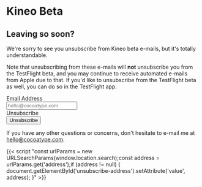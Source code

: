 ---
---

# Kineo Beta
## Leaving so soon?
We&apos;re sorry to see you unsubscribe from Kineo beta e-mails, but it&apos;s totally understandable.

Note that unsubscribing from these e-mails will <strong>not</strong> unsubscribe you from the TestFlight beta, and you may continue to receive automated e-mails from Apple due to that. If you&apos;d like to unsubscribe from the TestFlight beta as well, you can do so in the TestFlight app.

<form action="https://mail.kineo.app/unsubscribe" id="form" method="POST">
    <label for="email">Email Address</label>
    <div class="entry">
        <input type="email" id="unsubscribe-address" name="address" placeholder="hello@cocoatype.com"/>
        <div class="submit" role="button" onclick="document.getElementById('form').submit()" onKeyDown="document.getElementById('form').submit()"><div class="submit-label">Unsubscribe</div></div>
        <input type="submit" value="Unsubscribe"/>
    </div>
</form>
<p>If you have any other questions or concerns, don't hesitate to e-mail me at <a href="mailto:hello@cocoatype.com">hello@cocoatype.com</a>.</p>
{{< script "const urlParams = new URLSearchParams(window.location.search);const address = urlParams.get('address');if (address != null) { document.getElementById('unsubscribe-address').setAttribute('value', address); }" >}}